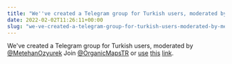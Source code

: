 ```yaml
---
title: "We''ve created a Telegram group for Turkish users, moderated by @MetehanOzyurek"
date: 2022-02-02T11:26:11+00:00
slug: "we-ve-created-a-telegram-group-for-turkish-users-moderated-by-metehanozyurek"
---
```


We've created a Telegram group for Turkish users, moderated by [@MetehanOzyurek](https://t.me/MetehanOzyurek)
Join [@OrganicMapsTR](https://t.me/OrganicMapsTR) or [use](https://t.me/OrganicMapsTR) [this](https://t.me/OrganicMapsTR) [link](https://t.me/OrganicMapsTR).
